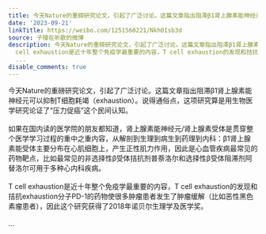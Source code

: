 ```yaml
---
title: 今天Nature的重磅研究论文，引起了广泛讨论。这篇文章指出阻滞β1肾上腺素能神经元可以抑制T细胞耗竭（exhaustion）。说得通俗点，这项研究算是用生物医学研究论...
date: '2023-09-21'
linkTitle: https://weibo.com/1251560221/Nkh0Isb3d
source: 子陵在听歌的微博
description: 今天Nature的重磅研究论文，引起了广泛讨论。这篇文章指出阻滞β1肾上腺素能神经元可以抑制T细胞耗竭（exhaustion）。说得通俗点，这项研究算是用生物医学研究论证了“压力促癌”这个民间认知。<br><br>如果在国内读的医学院的朋友都知道，肾上腺素能神经元/肾上腺素受体是贯穿整个医学学习过程的重中之重内容，从解剖到生理到病生到药理到内科：β1肾上腺素能受体主要分布在心肌细胞上，产生正性肌力作用，因此是心血管疾病最常见的药物靶点，比如最常见的非选择性β受体拮抗剂普萘洛尔和选择性β受体阻滞剂阿替洛尔可用于多种心内科疾病。<br><br>T
  cell exhaustion是近十年整个免疫学最重要的内容，T cell exhaustion的发现和拮抗exhaustion分子PD-1的药物使很多肿瘤患者发生了肿瘤缓解（比如恶性黑色素瘤患者），因此这个研究获得了2018年诺贝尔生理学及医学奖。<br><br>
  ...
disable_comments: true
---
```

今天Nature的重磅研究论文，引起了广泛讨论。这篇文章指出阻滞β1肾上腺素能神经元可以抑制T细胞耗竭（exhaustion）。说得通俗点，这项研究算是用生物医学研究论证了“压力促癌”这个民间认知。<br><br>如果在国内读的医学院的朋友都知道，肾上腺素能神经元/肾上腺素受体是贯穿整个医学学习过程的重中之重内容，从解剖到生理到病生到药理到内科：β1肾上腺素能受体主要分布在心肌细胞上，产生正性肌力作用，因此是心血管疾病最常见的药物靶点，比如最常见的非选择性β受体拮抗剂普萘洛尔和选择性β受体阻滞剂阿替洛尔可用于多种心内科疾病。<br><br>T cell exhaustion是近十年整个免疫学最重要的内容，T cell exhaustion的发现和拮抗exhaustion分子PD-1的药物使很多肿瘤患者发生了肿瘤缓解（比如恶性黑色素瘤患者），因此这个研究获得了2018年诺贝尔生理学及医学奖。<br><br> ...